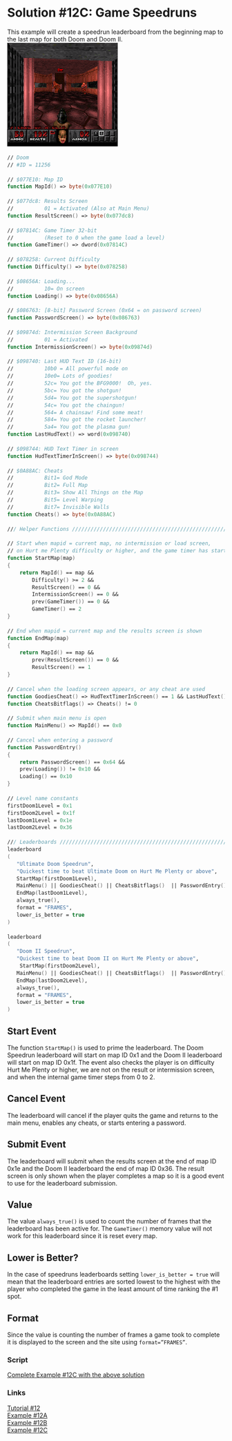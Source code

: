 # Solution #12C: Game Speedruns
This example will create a speedrun leaderboard from the beginning map to the last map for both Doom and Doom II.<br>
![Finishing a Map in Doom](Doom_Exit.png)<br>
```fsharp
// Doom
// #ID = 11256

// $077E10: Map ID
function MapId() => byte(0x077E10)

// $077dc8: Results Screen
//          01 = Activated (Also at Main Menu)
function ResultScreen() => byte(0x077dc8)

// $07814C: Game Timer 32-bit
//          (Reset to 0 when the game load a level)
function GameTimer() => dword(0x07814C)

// $078258: Current Difficulty
function Difficulty() => byte(0x078258)

// $08656A: Loading...
//          10= On screen
function Loading() => byte(0x08656A)

// $086763: [8-bit] Password Screen (0x64 = on password screen)
function PasswordScreen() => byte(0x086763)

// $09874d: Intermission Screen Background
//          01 = Activated
function IntermissionScreen() => byte(0x09874d)

// $098740: Last HUD Text ID (16-bit)
//          10b0 = All powerful mode on
//          10e0= Lots of goodies!
//          52c= You got the BFG9000!  Oh, yes.
//          5bc= You got the shotgun!
//          5d4= You got the supershotgun!
//          54c= You got the chaingun!
//          564= A chainsaw! Find some meat!
//          584= You got the rocket launcher!
//          5a4= You got the plasma gun!
function LastHudText() => word(0x098740)

// $098744: HUD Text Timer in screen
function HudTextTimerInScreen() => byte(0x098744)

// $0A88AC: Cheats
//          Bit1= God Mode
//          Bit2= Full Map
//          Bit3= Show All Things on the Map
//          Bit5= Level Warping
//          Bit7= Invisible Walls
function Cheats() => byte(0x0A88AC)

/// Helper Functions ////////////////////////////////////////////////////////////

// Start when mapid = current map, no intermission or load screen, 
// on Hurt me Plenty difficulty or higher, and the game timer has started
function StartMap(map)
{
    return MapId() == map &&
        Difficulty() >= 2 &&
        ResultScreen() == 0 &&
        IntermissionScreen() == 0 &&
        prev(GameTimer()) == 0 && 
        GameTimer() == 2
}

// End when mapid = current map and the results screen is shown
function EndMap(map)
{
    return MapId() == map &&
        prev(ResultScreen()) == 0 && 
        ResultScreen() == 1
}

// Cancel when the loading screen appears, or any cheat are used
function GoodiesCheat() => HudTextTimerInScreen() == 1 && LastHudText() == 0x0010e0
function CheatsBitflags() => Cheats() != 0

// Submit when main menu is open
function MainMenu() => MapId() == 0x0

// Cancel when entering a password
function PasswordEntry()
{
    return PasswordScreen() == 0x64 && 
    prev(Loading()) != 0x10 && 
    Loading() == 0x10
}

// Level name constants
firstDoom1Level = 0x1
firstDoom2Level = 0x1f 
lastDoom1Level = 0x1e 
lastDoom2Level = 0x36

/// Leaderboards ////////////////////////////////////////////////////////////
leaderboard
(
   "Ultimate Doom Speedrun",
   "Quickest time to beat Ultimate Doom on Hurt Me Plenty or above",
   StartMap(firstDoom1Level),
   MainMenu() || GoodiesCheat() || CheatsBitflags()  || PasswordEntry(),
   EndMap(lastDoom1Level),
   always_true(),
   format = "FRAMES",
   lower_is_better = true
)

leaderboard
(
   "Doom II Speedrun",
   "Quickest time to beat Doom II on Hurt Me Plenty or above",
    StartMap(firstDoom2Level),
   MainMenu() || GoodiesCheat() || CheatsBitflags()  || PasswordEntry(),
   EndMap(lastDoom2Level),
   always_true(),
   format = "FRAMES",
   lower_is_better = true
)
```
## Start Event
The function ```StartMap()``` is used to prime the leaderboard.  The Doom Speedrun leaderboard will start on map ID 0x1 and the Doom II leaderboard will start on map ID 0x1f.  The event also checks the player is on difficulty Hurt Me Plenty or higher, we are not on the result or intermission screen, and when the internal game timer steps from 0 to 2.
## Cancel Event
The leaderboard will cancel if the player quits the game and returns to the main menu, enables any cheats, or starts entering a password.
## Submit Event
The leaderboard will submit when the results screen at the end of map ID 0x1e and the Doom II leaderboard the end of map ID 0x36.  The result screen is only shown when the player completes a map so it is a good event to use for the leaderboard submission.
## Value 
The value ```always_true()``` is used to count the number of frames that the leaderboard has been active for.  The ```GameTimer()``` memory value will not work for this leaderboard since it is reset every map.
## Lower is Better?
In the case of speedruns leaderboards setting ```lower_is_better = true``` will mean that the leaderboard entries are sorted lowest to the highest with the player who completed the game in the least amount of time ranking the #1 spot.
## Format
Since the value is counting the number of frames a game took to complete it is displayed to the screen and the site using ```format=”FRAMES”```.

### Script
[Complete Example #12C with the above solution](Example_12C.rascript)<br>
### Links
[Tutorial #12](../readme.md)<br>
[Example #12A](../Example_12A.md)<br>
[Example #12B](../Example_12B.md)<br>
[Example #12C](../Example_12C.md)